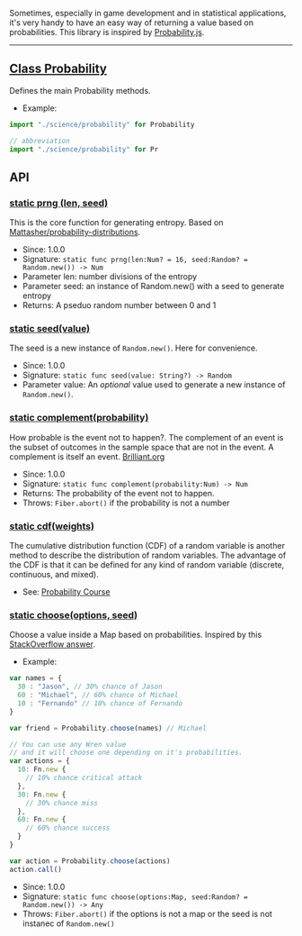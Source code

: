 <!-- file: src/science/probability.wren -->
<!-- documentation automatically generated using domepunk/tools/doc -->
Sometimes, especially in game development and in statistical applications,
it's very handy to have an easy way of returning a value based on probabilities.
This library is inspired by [Probability.js](https://github.com/fschaefer/Probability.js).

---
## [Class Probability](https://github.com/ninjascl/domepunk/blob/main/src/science/probability.wren#L19)


Defines the main Probability methods.
- Example:
```js
import "./science/probability" for Probability

// abbreviation
import "./science/probability" for Pr
```

## API

### [static prng (len, seed)](https://github.com/ninjascl/domepunk/blob/main/src/science/probability.wren#L29)


This is the core function for generating entropy.
Based on [Mattasher/probability-distributions](https://github.com/Mattasher/probability-distributions/blob/master/index.js#L32).
- Since: 1.0.0
- Signature: `static func prng(len:Num? = 16, seed:Random? = Random.new()) -> Num`
- Parameter len: number divisions of the entropy
- Parameter seed: an instance of Random.new() with a seed to generate entropy
- Returns: A pseduo random number between 0 and 1

### [static seed(value)](https://github.com/ninjascl/domepunk/blob/main/src/science/probability.wren#L57)


The seed is a new instance of `Random.new()`. Here for convenience.
- Since: 1.0.0
- Signature: `static func seed(value: String?) -> Random`
- Parameter value: An _optional_ value used to generate a new instance of `Random.new()`.

### [static complement(probability)](https://github.com/ninjascl/domepunk/blob/main/src/science/probability.wren#L71)


How probable is the event not to happen?.
The complement of an event is the subset of outcomes
in the sample space that are not in the event. A complement is itself an event.
[Brilliant.org](https://brilliant.org/wiki/probability-by-complement/)

- Since: 1.0.0
- Signature: `static func complement(probability:Num) -> Num`
- Returns: The probability of the event not to happen.
- Throws: `Fiber.abort()` if the probability is not a number

### [static cdf(weights)](https://github.com/ninjascl/domepunk/blob/main/src/science/probability.wren#L85)


The cumulative distribution function (CDF) of a
random variable is another method to describe the distribution of random variables.
The advantage of the CDF is that it can be defined for any kind of random
variable (discrete, continuous, and mixed).
- See: [Probability Course](https://www.probabilitycourse.com/chapter3/3_2_1_cdf.php)

### [static choose(options, seed)](https://github.com/ninjascl/domepunk/blob/main/src/science/probability.wren#L143)


Choose a value inside a Map based on probabilities.
Inspired by this [StackOverflow answer](https://stackoverflow.com/a/10281036).
- Example:
```js
var names = {
  30 : "Jason", // 30% chance of Jason
  60 : "Michael", // 60% chance of Michael
  10 : "Fernando" // 10% chance of Fernando
}

var friend = Probability.choose(names) // Michael

// You can use any Wren value
// and it will choose one depending on it's probabilities.
var actions = {
  10: Fn.new {
    // 10% chance critical attack
  },
  30: Fn.new {
    // 30% chance miss
  },
  60: Fn.new {
    // 60% chance success
  }
}

var action = Probability.choose(actions)
action.call()
```
- Since: 1.0.0
- Signature: `static func choose(options:Map, seed:Random? = Random.new()) -> Any`
- Throws: `Fiber.abort()` if the options is not a map or the seed is not instanec of `Random.new()`

